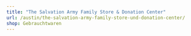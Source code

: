 ```yaml
---
title: "The Salvation Army Family Store & Donation Center"
url: /austin/the-salvation-army-family-store-und-donation-center/
shop: Gebrauchtwaren
---
```

